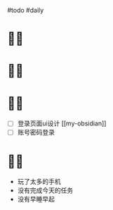 #todo #daily
# 🙅‍♂️
# 🙆‍♂️
# 🧑‍💻
- [ ] 登录页面ui设计  [[my-obsidian]]
- [ ] 账号密码登录
# 🤦‍♂️
- 玩了太多的手机
- 没有完成今天的任务
- 没有早睡早起


